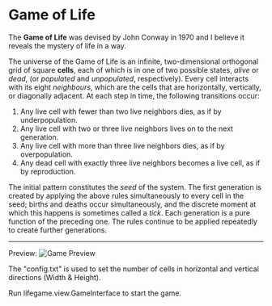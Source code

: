 # Game of Life

The **Game of Life** was devised by John Conway in 1970 and I believe it reveals the mystery of life in a way.

The universe of the Game of Life is an infinite, two-dimensional orthogonal grid of square **cells**, each of which is in one of two possible states, *alive* or *dead*, (or *populated* and *unpopulated*, respectively). Every cell interacts with its eight *neighbours*, which are the cells that are horizontally, vertically, or diagonally adjacent. At each step in time, the following transitions occur:

1. Any live cell with fewer than two live neighbors dies, as if by underpopulation.
2. Any live cell with two or three live neighbors lives on to the next generation.
3. Any live cell with more than three live neighbors dies, as if by overpopulation.
4. Any dead cell with exactly three live neighbors becomes a live cell, as if by reproduction.

The initial pattern constitutes the *seed* of the system. The first generation is created by applying the above rules simultaneously to every cell in the seed; births and deaths occur simultaneously, and the discrete moment at which this happens is sometimes called a *tick*. Each generation is a pure function of the preceding one. The rules continue to be applied repeatedly to create further generations.

-------------

Preview:
![Game Preview](https://github.com/Avicii4/lifegame/src/preview.jpg)

The "config.txt" is used to set the number of cells in horizontal and vertical directions (Width & Height).

Run lifegame.view.GameInterface to start the game.

